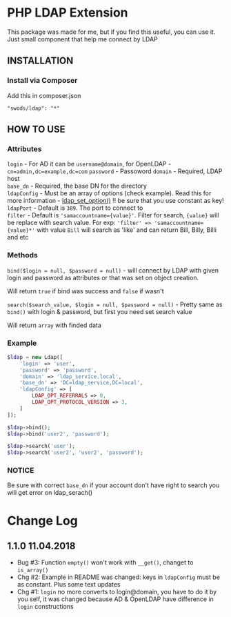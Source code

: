 PHP LDAP Extension
============================

This package was made for me, but if you find this useful, you can use it.
Just small component that help me connect by LDAP

INSTALLATION
------------

### Install via Composer

Add this in composer.json

~~~
"swods/ldap": "*"
~~~

HOW TO USE
------------

### Attributes

`login` - For AD it can be `username@domain`, for OpenLDAP - `cn=admin,dc=example,dc=com`
`password` - Passoword
`domain` - Required, LDAP host  
`base_dn` - Required, the base DN for the directory  
`ldapConfig` - Must be an array of options (check example). Read this for more information - [ldap_set_option()](http://php.net/manual/en/function.ldap-set-option.php) !! be sure that you use constant as key!  
`ldapPort` - Default is `389`. The port to connect to  
`filter` - Default is `'samaccountname={value}'`. Filter for search, `{value}` will be replace with search value. For exp: `'filter' => 'samaccountname={value}*'` with value `Bill` will search as 'like' and can return Bill, Billy, Billi and etc

### Methods

`bind($login = null, $password = null)` - will connect by LDAP with given login and password as attributes or that was set on object creation.  

Will return `true` if bind was success and `false` if wasn't


`search($search_value, $login = null, $password = null)` - Pretty same as `bind()` with login & password, but first you need set search value

Will return `array` with finded data

### Example

```php
$ldap = new Ldap([
    'login' => 'user',
    'password' => 'password',
    'domain' => 'ldap_service.local',
    'base_dn' => 'DC=ldap_service,DC=local',
    'ldapConfig' => [
        LDAP_OPT_REFERRALS => 0,
        LDAP_OPT_PROTOCOL_VERSION => 3,
    ]
]);

$ldap->bind();
$ldap->bind('user2', 'password');

$ldap->search('user');
$ldap->search('user2', 'user2', 'password');
```

### NOTICE

Be sure with correct `base_dn` if your account don't have right to search you will get error on ldap_serach()

Change Log
==========================

1.1.0 11.04.2018
-----------------------

- Bug #3: Function `empty()` won't work with `__get()`, changet to `is_array()`
- Chg #2: Example in README was changed: keys in `ldapConfig` must be as constant. Plus some text updates
- Chg #1: `login` no more converts to login@domain, you have to do it by you self, it was changed because AD & OpenLDAP have difference in `login` constructions

